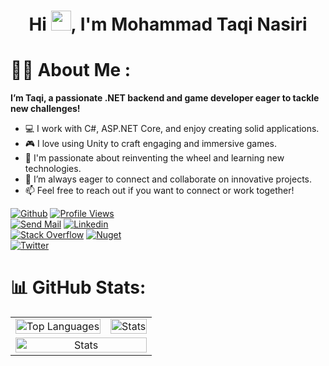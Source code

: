 <h1 align="center">Hi <img src="https://media.giphy.com/media/hvRJCLFzcasrR4ia7z/giphy.gif" width="32">, I'm Mohammad Taqi Nasiri</h1>

# 👨‍💻 About Me :
**I’m Taqi, a passionate .NET backend and game developer eager to tackle new challenges!**

- 💻 I work with C#, ASP.NET Core, and enjoy creating solid applications.
- 🎮 I love using Unity to craft engaging and immersive games.
- 🔭 I'm passionate about reinventing the wheel and learning new technologies.
- 🤝 I’m always eager to connect and collaborate on innovative projects.
- 📫 Feel free to reach out if you want to connect or work together!



[![Github](https://img.shields.io/github/followers/taqiam?logo=github&style=for-the-badge&color=0891b2&labelColor=1c1917)](https://www.github.com/taqiam) 
[![Profile Views](https://komarev.com/ghpvc/?username=taqiam&&style=for-the-badge)](https://github.com/taqiam) </br>
[![Send Mail](https://img.shields.io/badge/taqiam@outlook.com-0078D4?style=for-the-badge&logo=microsoftoutlook&logoColor=white)](mailto:taqiam@outlook,com)
[![Linkedin](https://img.shields.io/badge/linkedin-0077B5?style=for-the-badge&logo=linkedin&logoColor=white)](https://www.linkedin.com/in/taqi-nasiri) </br>
[![Stack Overflow](https://img.shields.io/badge/Stackoverflow-FE7A16?style=for-the-badge&logo=stack-overflow&logoColor=white)](https://stackoverflow.com/users/16142793)
[![Nuget](https://img.shields.io/badge/Nuget-004880?style=for-the-badge&logo=nuget&logoColor=white)](https://www.nuget.org/profiles/Taqi) </br>
[![Twitter](https://img.shields.io/badge/Twitter-000000?style=for-the-badge&logo=x&logoColor=white)](https://x.com/taqiam_)


 
# 📊 GitHub Stats:

<div align="center">
<table>
<tr>
<td align="center"><a href="https://github.com/taqiam"><img  style="width:100%" src="https://github-readme-stats.vercel.app/api/top-langs/?username=taqiam&theme=github_dark&include_all_commits=true&count_private=true&layout=compact" alt="Top Languages"></a></td>
 <td align="center"><a href="https://github.com/taqiam"><img style="width:100%" src="https://github-readme-stats.vercel.app/api?username=taqiam&theme=github_dark&include_all_commits=true&count_private=true" alt="Stats"></a></td>
</tr>
<tr>
  <td align="center" colspan="2"><a href="https://github.com/taqiam"><img style="width:100%" src="https://github-readme-activity-graph.vercel.app/graph/?username=taqiam&bg_color=0D1117&color=58A5FE&line=58A5FE&point=FFFFFF" alt="Stats"></a></td>
</tr>
</table>
</div>

